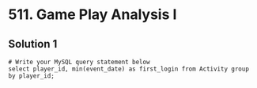 # 511. Game Play Analysis I

## Solution 1

```
# Write your MySQL query statement below
select player_id, min(event_date) as first_login from Activity group by player_id;
```
